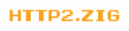 <h1 align="center">
   <img src="logo.png" width="40%" height="40%" alt="http2.zig logo" title="http2.zig logo">
</h1>
